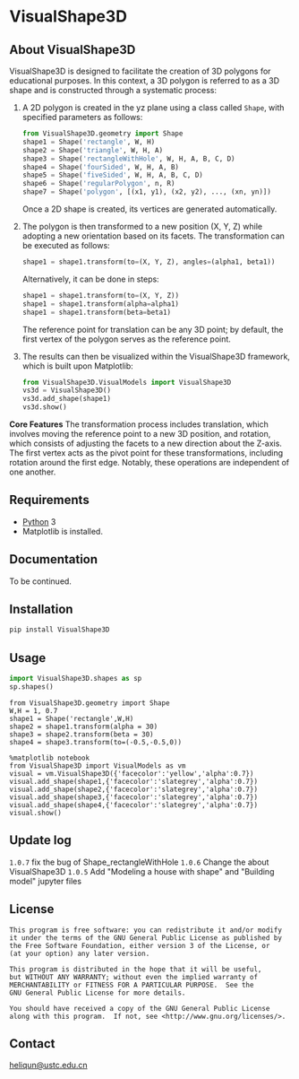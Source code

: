 # VisualShape3D

## About VisualShape3D
VisualShape3D is designed to facilitate the creation of 3D polygons for educational purposes. In this context, a 3D polygon is referred to as a 3D shape and is constructed through a systematic process:

1) A 2D polygon is created in the yz plane using a class called `Shape`, with specified parameters as follows:
   ```python
   from VisualShape3D.geometry import Shape
   shape1 = Shape('rectangle', W, H)
   shape2 = Shape('triangle', W, H, A)
   shape3 = Shape('rectangleWithHole', W, H, A, B, C, D)
   shape4 = Shape('fourSided', W, H, A, B)
   shape5 = Shape('fiveSided', W, H, A, B, C, D)
   shape6 = Shape('regularPolygon', n, R)
   shape7 = Shape('polygon', [(x1, y1), (x2, y2), ..., (xn, yn)])
   ```
   Once a 2D shape is created, its vertices are generated automatically.

2) The polygon is then transformed to a new position (X, Y, Z) while adopting a new orientation based on its facets. The transformation can be executed as follows:
   ```python
   shape1 = shape1.transform(to=(X, Y, Z), angles=(alpha1, beta1))
   ```
   Alternatively, it can be done in steps:
   ```python
   shape1 = shape1.transform(to=(X, Y, Z))
   shape1 = shape1.transform(alpha=alpha1)
   shape1 = shape1.transform(beta=beta1)
   ```
   The reference point for translation can be any 3D point; by default, the first vertex of the polygon serves as the reference point.

3) The results can then be visualized within the VisualShape3D framework, which is built upon Matplotlib:
   ```python
   from VisualShape3D.VisualModels import VisualShape3D
   vs3d = VisualShape3D()
   vs3d.add_shape(shape1)
   vs3d.show()
   ```

**Core Features**
The transformation process includes translation, which involves moving the reference point to a new 3D position, and rotation, which consists of adjusting the facets to a new direction about the Z-axis. The first vertex acts as the pivot point for these transformations, including rotation around the first edge. Notably, these operations are independent of one another.


## Requirements

* [Python](http://www.python.org) 3 
* Matplotlib is installed.

## Documentation

To be continued.

## Installation
```bash
pip install VisualShape3D
```

## Usage
```Python
import VisualShape3D.shapes as sp
sp.shapes()
```

```
from VisualShape3D.geometry import Shape 
W,H = 1, 0.7
shape1 = Shape('rectangle',W,H)
shape2 = shape1.transform(alpha = 30)
shape3 = shape2.transform(beta = 30)
shape4 = shape3.transform(to=(-0.5,-0.5,0))

```

```
%matplotlib notebook
from VisualShape3D import VisualModels as vm 
visual = vm.VisualShape3D({'facecolor':'yellow','alpha':0.7})
visual.add_shape(shape1,{'facecolor':'slategrey','alpha':0.7})
visual.add_shape(shape2,{'facecolor':'slategrey','alpha':0.7})
visual.add_shape(shape3,{'facecolor':'slategrey','alpha':0.7})
visual.add_shape(shape4,{'facecolor':'slategrey','alpha':0.7})
visual.show()
```

## Update log
`1.0.7`  fix the bug of Shape_rectangleWithHole
`1.0.6`  Change the about VisualShape3D
`1.0.5`  Add "Modeling a house with shape" and "Building model" jupyter files


## License

    This program is free software: you can redistribute it and/or modify
    it under the terms of the GNU General Public License as published by
    the Free Software Foundation, either version 3 of the License, or
    (at your option) any later version.

    This program is distributed in the hope that it will be useful,
    but WITHOUT ANY WARRANTY; without even the implied warranty of
    MERCHANTABILITY or FITNESS FOR A PARTICULAR PURPOSE.  See the
    GNU General Public License for more details.

    You should have received a copy of the GNU General Public License
    along with this program.  If not, see <http://www.gnu.org/licenses/>.

## Contact
heliqun@ustc.edu.cn
